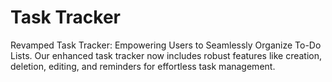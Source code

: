 # Task Tracker

Revamped Task Tracker: Empowering Users to Seamlessly Organize To-Do Lists. Our enhanced task tracker now includes robust features like creation, deletion, editing, and reminders for effortless task management.
